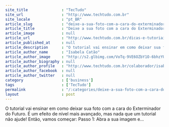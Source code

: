 ```yaml
---
site_title               : "TecTudo"
site_url                 : "http://www.techtudo.com.br"
site_locale              : "pt_BR"
article_slug             : "deixe-a-sua-foto-com-a-cara-do-exterminador-do-futuro"
article_title            : "Deixe a sua foto com a cara do Exterminador do Futuro"
article_image            : null
article_url              : "http://www.techtudo.com.br/dicas-e-tutoriais/noticia/2011/12/deixe-sua-foto-com-cara-do-exterminador-do-futuro.html"
article_published_at     : null
article_description      : "O tutorial vai ensinar em como deixar sua foto com a cara do Exterminador do Futuro. É um efeito de nível mais avançado, mas nada que um tutorial não ajude! Então, vamos começar: Passo 1: Abra a sua imagem e..."
article_author_name      : "Isabela Catão"
article_author_image     : "http://s2.glbimg.com/VoTq-9VE6OZbY1O-6bhzYUDQAkI=/30x30/s2.glbimg.com/2dafFlhIEQkWys8h7iSetYREL8A=/140x140/s.glbimg.com/po/tt2/f/original/2013/11/12/isabelacatao.jpg"
article_author_biography : null
article_author_profile   : "http://www.techtudo.com.br/colaborador/isabela-catao.html"
article_author_facebook  : null
article_author_twitter   : null
category                 : ['business']
tags                     : ['TecTudo']
permalink                : "/:categories/deixe-a-sua-foto-com-a-cara-do-exterminador-do-futuro/"
layout                   : post
---
```


O tutorial vai ensinar em como deixar sua foto com a cara do Exterminador do Futuro. É um efeito de nível mais avançado, mas nada que um tutorial não ajude! Então, vamos começar: Passo 1: Abra a sua imagem e...
